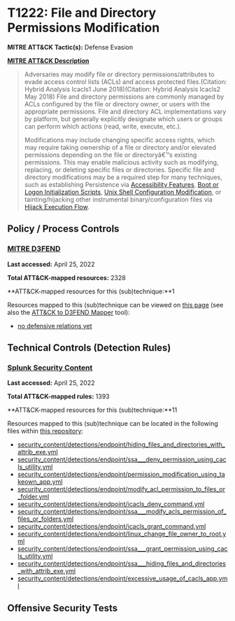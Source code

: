 # T1222: File and Directory Permissions Modification
**MITRE ATT&CK Tactic(s):** Defense Evasion

**[MITRE ATT&CK Description](https://attack.mitre.org/techniques/T1222)**
<blockquote>Adversaries may modify file or directory permissions/attributes to evade access control lists (ACLs) and access protected files.(Citation: Hybrid Analysis Icacls1 June 2018)(Citation: Hybrid Analysis Icacls2 May 2018) File and directory permissions are commonly managed by ACLs configured by the file or directory owner, or users with the appropriate permissions. File and directory ACL implementations vary by platform, but generally explicitly designate which users or groups can perform which actions (read, write, execute, etc.).

Modifications may include changing specific access rights, which may require taking ownership of a file or directory and/or elevated permissions depending on the file or directoryâ€™s existing permissions. This may enable malicious activity such as modifying, replacing, or deleting specific files or directories. Specific file and directory modifications may be a required step for many techniques, such as establishing Persistence via [Accessibility Features](https://attack.mitre.org/techniques/T1546/008), [Boot or Logon Initialization Scripts](https://attack.mitre.org/techniques/T1037), [Unix Shell Configuration Modification](https://attack.mitre.org/techniques/T1546/004), or tainting/hijacking other instrumental binary/configuration files via [Hijack Execution Flow](https://attack.mitre.org/techniques/T1574).</blockquote>
## Policy / Process Controls
### [MITRE D3FEND](https://d3fend.mitre.org/)
**Last accessed:** April 25, 2022

**Total ATT&CK-mapped resources:** 2328

**ATT&CK-mapped resources for this (sub)technique:**1

Resources mapped to this (sub)technique can be viewed on [this page](https://d3fend.mitre.org/) (see also the [ATT&CK to D3FEND Mapper](https://d3fend.mitre.org/tools/attack-mapper) tool):

* [no defensive relations yet](https://d3fend.mitre.org/techniques/d3f:nodefensiverelationsyet)

## Technical Controls (Detection Rules)
### [Splunk Security Content](https://github.com/splunk/security_content)
**Last accessed:** April 25, 2022

**Total ATT&CK-mapped rules:** 1393

**ATT&CK-mapped resources for this (sub)technique:**11

Resources mapped to this (sub)technique can be located in the following files within [this repository](https://github.com/splunk/security_content/tree/develop/detections):

* [security_content/detections/endpoint/hiding_files_and_directories_with_attrib_exe.yml](https://github.com/splunk/security_content/blob/develop/detections/endpoint/hiding_files_and_directories_with_attrib_exe.yml)
* [security_content/detections/endpoint/ssa___deny_permission_using_cacls_utility.yml](https://github.com/splunk/security_content/blob/develop/detections/endpoint/ssa___deny_permission_using_cacls_utility.yml)
* [security_content/detections/endpoint/permission_modification_using_takeown_app.yml](https://github.com/splunk/security_content/blob/develop/detections/endpoint/permission_modification_using_takeown_app.yml)
* [security_content/detections/endpoint/modify_acl_permission_to_files_or_folder.yml](https://github.com/splunk/security_content/blob/develop/detections/endpoint/modify_acl_permission_to_files_or_folder.yml)
* [security_content/detections/endpoint/icacls_deny_command.yml](https://github.com/splunk/security_content/blob/develop/detections/endpoint/icacls_deny_command.yml)
* [security_content/detections/endpoint/ssa___modify_acls_permission_of_files_or_folders.yml](https://github.com/splunk/security_content/blob/develop/detections/endpoint/ssa___modify_acls_permission_of_files_or_folders.yml)
* [security_content/detections/endpoint/icacls_grant_command.yml](https://github.com/splunk/security_content/blob/develop/detections/endpoint/icacls_grant_command.yml)
* [security_content/detections/endpoint/linux_change_file_owner_to_root.yml](https://github.com/splunk/security_content/blob/develop/detections/endpoint/linux_change_file_owner_to_root.yml)
* [security_content/detections/endpoint/ssa___grant_permission_using_cacls_utility.yml](https://github.com/splunk/security_content/blob/develop/detections/endpoint/ssa___grant_permission_using_cacls_utility.yml)
* [security_content/detections/endpoint/ssa___hiding_files_and_directories_with_attrib_exe.yml](https://github.com/splunk/security_content/blob/develop/detections/endpoint/ssa___hiding_files_and_directories_with_attrib_exe.yml)
* [security_content/detections/endpoint/excessive_usage_of_cacls_app.yml](https://github.com/splunk/security_content/blob/develop/detections/endpoint/excessive_usage_of_cacls_app.yml)


## Offensive Security Tests
